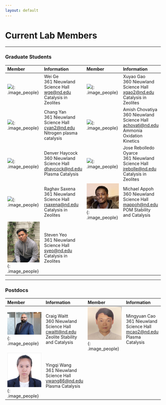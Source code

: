 ```yaml
---
layout: default
---
```

# Current Lab Members

* * *
### Graduate Students

| Member | Information | Member | Information|
|:------------ |:------------|:---------------------|:------------------------|
|![](/group_data/people_photos/wge.jpg){: .image_people}|Wei Ge<br/>361 Nieuwland Science Hall<br/>[wge@nd.edu](mailto:wge@nd.edu) <br/>Catalysis in Zeolites|![](/group_data/people_photos/xgao2.jpg){: .image_people}|Xuyao Gao<br/>360 Nieuwland Science Hall<br/>[xgao2@nd.edu](mailto:xgao2@nd.edu)<br/>Catalysis in Zeolites 
|![](/group_data/people_photos/cyan2.png){: .image_people}|Chang Yan<br/>361 Nieuwland Science Hall<br/>[cyan2@nd.edu](mailto:cyan2@nd.edu)<br/>Nitrogen plasma catalysis|![](/group_data/people_photos/achovati.jpg){: .image_people}|Amish Chovatiya <br/>360 Nieuwland Science Hall<br/>[achovati@nd.edu](mailto:achovati@nd.edu)<br/> Ammonia Oxidation Kinetics 
|![](/group_data/people_photos/dhaycock21.JPG){: .image_people}|Denver Haycock<br/>360 Nieuwland Science Hall<br/>[dhaycock@nd.edu](mailto:dhaycock@nd.edu)<br/>Plasma Catalysis|![](/group_data/people_photos/jrebolle.JPG){: .image_people}|Jose Rebolledo Oyarce<br/>361 Nieuwland Science Hall<br/>[jrebolle@nd.edu](mailto:jrebolledo@nd.edu)<br/>Catalysis in Zeolites 
|![](/group_data/people_photos/rsaxena.jpg){: .image_people}|Raghav Saxena<br/>361 Nieuwland Science Hall<br/>[rsaxena@nd.edu](mailto:rsaxena@nd.edu)<br/>Catalysis in Zeolites|![](/group_data/people_photos/mappoh.jpg){: .image_people}|Michael Appoh<br/>360 Nieuwland Science Hall<br/>[mappoh@nd.edu](mailto:mappoh@nd.edu)<br/>POM Stability and Catalysis
|![](/group_data/people_photos/syeo.jpg){: .image_people}|Steven Yeo<br/>361 Nieuwland Science Hall<br/>[syeo@nd.edu](mailto:syeo@nd.edu) <br/>Catalysis in Zeolites|


* * *
### Postdocs

| Member | Information | Member | Information|
|:------------ |:------------|:---------------------|:------------------------|
|![](/group_data/people_photos/cwaitt.jpeg){: .image_people}|Craig Waitt<br/>360 Nieuwland Science Hall<br/>[cwaitt@nd.edu](mailto:cwaitt@nd.edu)<br/>Zeolite Stability and Catalysis|![](/group_data/people_photos/mcao2.jpg){: .image_people}|Mingyuan Cao<br/>361 Nieuwland Science Hall<br/>[mcao2@nd.edu](mailto:mcao2@nd.edu)<br/>Plasma Catalysis|
|![](/group_data/people_photos/yqi.jpg){: .image_people}|Yingqi Wang<br/>361 Nieuwland Science Hall<br/>[ywang86@nd.edu](mailto:ywang86@nd.edu)<br/>Plasma Catalysis|

